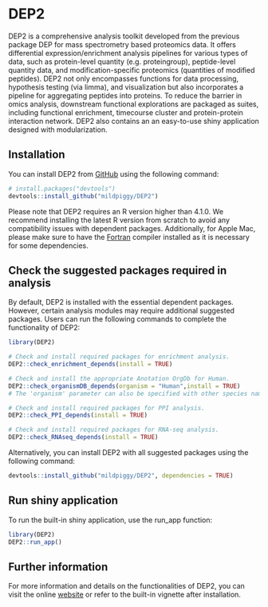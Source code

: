 
<!-- README.md is generated from README.Rmd. Please edit that file -->

# DEP2

<!-- badges: start -->
<!-- badges: end -->
<!-- <img src="logo.png" alt="logo" width="300"/> -->
<!-- ![logo](./logo.png) -->

DEP2 is a comprehensive analysis toolkit developed from the previous
package DEP for mass spectrometry based proteomics data. It offers
differential expression/enrichment analysis pipelines for various types
of data, such as protein-level quantity (e.g. proteingroup),
peptide-level quantity data, and modification-specific proteomics
(quantities of modified peptides). DEP2 not only encompasses functions
for data processing, hypothesis testing (via limma), and visualization
but also incorporates a pipeline for aggregating peptides into proteins.
To reduce the barrier in omics analysis, downstream functional
explorations are packaged as suites, including functional enrichment,
timecourse cluster and protein-protein interaction network. DEP2 also
contains an an easy-to-use shiny application designed with
modularization.

## Installation

You can install DEP2 from [GitHub](https://github.com/mildpiggy/DEP2)
using the following command:

``` r
# install.packages("devtools")
devtools::install_github("mildpiggy/DEP2")
```

Please note that DEP2 requires an R version higher than 4.1.0. We
recommend installing the latest R version from scratch to avoid any
compatibility issues with dependent packages. Additionally, for Apple
Mac, please make sure to have the
[Fortran](https://mac.r-project.org/tools/) compiler installed as it is
necessary for some dependencies.

## Check the suggested packages required in analysis

By default, DEP2 is installed with the essential dependent packages.
However, certain analysis modules may require additional suggested
packages. Users can run the following commands to complete the
functionality of DEP2:

``` r
library(DEP2)

# Check and install required packages for enrichment analysis.
DEP2::check_enrichment_depends(install = TRUE)

# Check and install the appropriate Anotation OrgDb for Human.
DEP2::check_organismDB_depends(organism = "Human",install = TRUE)
# The 'organism' parameter can also be specified with other species names, like Mouse, Rat. 

# Check and install required packages for PPI analysis.
DEP2::check_PPI_depends(install = TRUE)

# Check and install required packages for RNA-seq analysis.
DEP2::check_RNAseq_depends(install = TRUE)
```

Alternatively, you can install DEP2 with all suggested packages using
the following command:

``` r
devtools::install_github("mildpiggy/DEP2", dependencies = TRUE)
```

## Run shiny application

To run the built-in shiny application, use the run\_app function:

``` r
library(DEP2)
DEP2::run_app()
```

## Further information

For more information and details on the functionalities of DEP2, you can
visit the online [website](https://mildpiggy.github.io/DEP2/) or refer
to the built-in vignette after installation.
